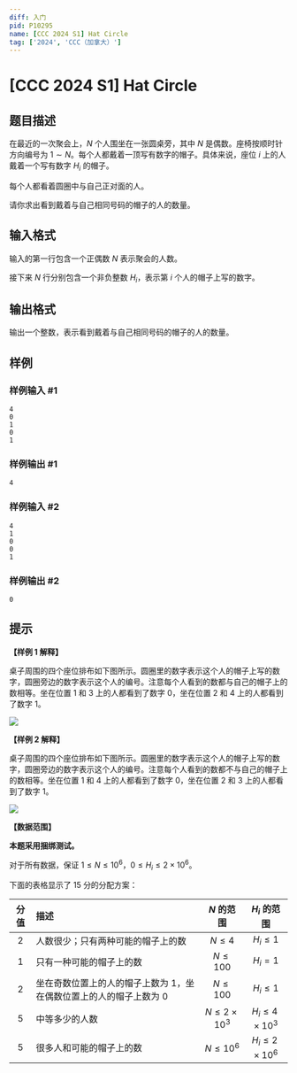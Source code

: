 ```yaml
---
diff: 入门
pid: P10295
name: [CCC 2024 S1] Hat Circle
tag: ['2024', 'CCC（加拿大）']
---
```

# [CCC 2024 S1] Hat Circle
## 题目描述

在最近的一次聚会上，$N$ 个人围坐在一张圆桌旁，其中 $N$ 是偶数。座椅按顺时针方向编号为 $1\sim N$。每个人都戴着一顶写有数字的帽子。具体来说，座位 $i$ 上的人戴着一个写有数字 $H_i$ 的帽子。

每个人都看着圆圈中与自己正对面的人。

请你求出看到戴着与自己相同号码的帽子的人的数量。
## 输入格式

输入的第一行包含一个正偶数 $N$ 表示聚会的人数。

接下来 $N$ 行分别包含一个非负整数 $H_i$，表示第 $i$ 个人的帽子上写的数字。
## 输出格式

输出一个整数，表示看到戴着与自己相同号码的帽子的人的数量。

## 样例

### 样例输入 #1
```
4
0
1
0
1

```
### 样例输出 #1
```
4

```
### 样例输入 #2
```
4
1
0
0
1

```
### 样例输出 #2
```
0
```
## 提示

**【样例 1 解释】**

桌子周围的四个座位排布如下图所示。圆圈里的数字表示这个人的帽子上写的数字，圆圈旁边的数字表示这个人的编号。注意每个人看到的数都与自己的帽子上的数相等。坐在位置 $1$ 和 $3$ 上的人都看到了数字 $0$，坐在位置 $2$ 和 $4$ 上的人都看到了数字 $1$。

![](https://cdn.luogu.com.cn/upload/image_hosting/vvym8vb6.png)

**【样例 2 解释】**

桌子周围的四个座位排布如下图所示。圆圈里的数字表示这个人的帽子上写的数字，圆圈旁边的数字表示这个人的编号。注意每个人看到的数都不与自己的帽子上的数相等。坐在位置 $1$ 和 $4$ 上的人都看到了数字 $0$，坐在位置 $2$ 和 $3$ 上的人都看到了数字 $1$。

![](https://cdn.luogu.com.cn/upload/image_hosting/dc5ar3s0.png)

**【数据范围】**

**本题采用捆绑测试。**

对于所有数据，保证 $1\leq N\leq 10^6$，$0\leq H_i\leq 2\times 10^6$。

下面的表格显示了 $15$ 分的分配方案：

| 分值 | 描述 | $N$ 的范围 | $H_i$ 的范围 |
| :-: | :- | :-: | :-: |
| $2$ | 人数很少；只有两种可能的帽子上的数 | $N \leq 4$ | $H_i \leq 1$ |
| $1$ | 只有一种可能的帽子上的数 | $N \leq 100$ | $H_i = 1$ |
| $2$ | 坐在奇数位置上的人的帽子上数为 $1$，坐在偶数位置上的人的帽子上数为 $0$ | $N \leq 100$ | $H_i \leq 1$ |
| $5$ | 中等多少的人数 | $N \leq 2 \times 10^3$ | $H_i \leq 4 \times 10^3$ |
| $5$ | 很多人和可能的帽子上的数 | $N \leq 10^6$ | $H_i \leq 2 \times 10^6$ |
